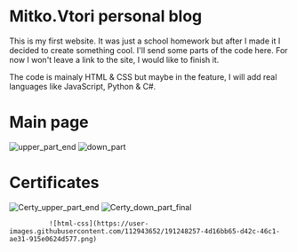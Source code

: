 # Mitko.Vtori personal blog

This is my first website.
It was just a school homework but after I made it I decided to create something cool.
I'll send some parts of the code here.
For now I won't leave a link to the site, I would like to finish it.

The code is mainaly HTML & CSS but maybe in the feature, I will add real languages like JavaScript, Python & C#.

# Main page
![upper_part_end](https://user-images.githubusercontent.com/112943652/191248311-5ff6da95-f6cd-41e6-8aaa-a1d3862664f1.png)
![down_part](https://user-images.githubusercontent.com/112943652/191248370-c79a6018-e62e-48d8-96c5-fe948ddf348d.png)

# Certificates
![Certy_upper_part_end](https://user-images.githubusercontent.com/112943652/191248602-aeabc77d-f2fe-4c33-ae1f-1ff1f382d9a6.png)
![Certy_down_part_final](https://user-images.githubusercontent.com/112943652/191248625-e73c61aa-76a9-448a-9327-57f248af39a7.png)

              ![html-css](https://user-images.githubusercontent.com/112943652/191248257-4d16bb65-d42c-46c1-ae31-915e0624d577.png)
